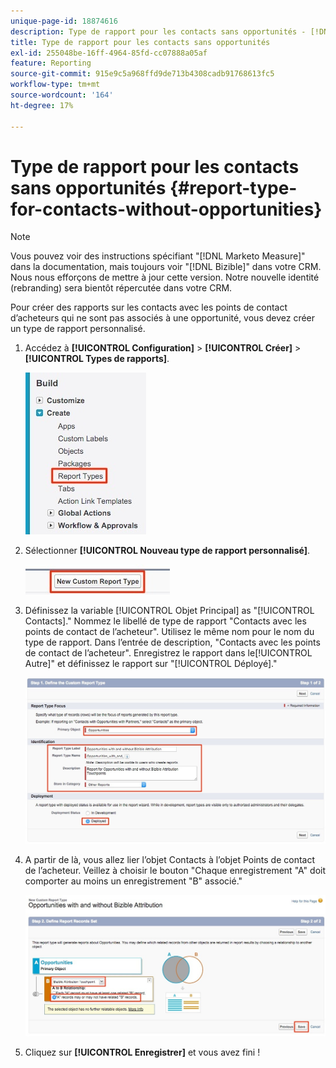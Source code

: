 ```yaml
---
unique-page-id: 18874616
description: Type de rapport pour les contacts sans opportunités - [!DNL Marketo Measure]
title: Type de rapport pour les contacts sans opportunités
exl-id: 255048be-16ff-4964-85fd-cc07888a05af
feature: Reporting
source-git-commit: 915e9c5a968ffd9de713b4308cadb91768613fc5
workflow-type: tm+mt
source-wordcount: '164'
ht-degree: 17%

---
```


# Type de rapport pour les contacts sans opportunités {#report-type-for-contacts-without-opportunities}

>[!NOTE]
>
>Vous pouvez voir des instructions spécifiant &quot;[!DNL Marketo Measure]&quot; dans la documentation, mais toujours voir &quot;[!DNL Bizible]&quot; dans votre CRM. Nous nous efforçons de mettre à jour cette version. Notre nouvelle identité (rebranding) sera bientôt répercutée dans votre CRM.

Pour créer des rapports sur les contacts avec les points de contact d’acheteurs qui ne sont pas associés à une opportunité, vous devez créer un type de rapport personnalisé.

1. Accédez à **[!UICONTROL Configuration]** > **[!UICONTROL Créer]** > **[!UICONTROL Types de rapports]**.

   ![](assets/1.jpg)

1. Sélectionner **[!UICONTROL Nouveau type de rapport personnalisé]**.

   ![](assets/2.jpg)

1. Définissez la variable [!UICONTROL Objet Principal] as &quot;[!UICONTROL Contacts].&quot; Nommez le libellé de type de rapport &quot;Contacts avec les points de contact de l’acheteur&quot;. Utilisez le même nom pour le nom du type de rapport. Dans l’entrée de description, &quot;Contacts avec les points de contact de l’acheteur&quot;. Enregistrez le rapport dans le[!UICONTROL Autre]&quot; et définissez le rapport sur &quot;[!UICONTROL Déployé].&quot;

   ![](assets/3.jpg)

1. A partir de là, vous allez lier l’objet Contacts à l’objet Points de contact de l’acheteur. Veillez à choisir le bouton &quot;Chaque enregistrement &quot;A&quot; doit comporter au moins un enregistrement &quot;B&quot; associé.&quot;

   ![](assets/4.jpg)

1. Cliquez sur **[!UICONTROL Enregistrer]** et vous avez fini !
